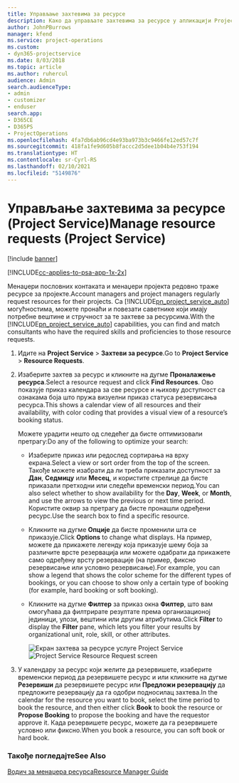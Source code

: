 ```yaml
---
title: Управљање захтевима за ресурсе
description: Како да управљате захтевима за ресурсе у апликацији Project Service
author: JohnPBurrows
manager: kfend
ms.service: project-operations
ms.custom:
- dyn365-projectservice
ms.date: 8/03/2018
ms.topic: article
ms.author: ruhercul
audience: Admin
search.audienceType:
- admin
- customizer
- enduser
search.app:
- D365CE
- D365PS
- ProjectOperations
ms.openlocfilehash: 4fa7db6ab96cd4e93ba973b3c9466fe12ed57c7f
ms.sourcegitcommit: 418fa1fe9d605b8faccc2d5dee1b04b4e753f194
ms.translationtype: HT
ms.contentlocale: sr-Cyrl-RS
ms.lasthandoff: 02/10/2021
ms.locfileid: "5149876"
---
```

# <a name="manage-resource-requests-project-service"></a><span data-ttu-id="57426-103">Управљање захтевима за ресурсе (Project Service)</span><span class="sxs-lookup"><span data-stu-id="57426-103">Manage resource requests (Project Service)</span></span>

[!include [banner](../includes/psa-now-project-operations.md)]

[!INCLUDE[cc-applies-to-psa-app-1x-2x](../includes/cc-applies-to-psa-app-1x-2x.md)]

<span data-ttu-id="57426-104">Менаџери пословних контаката и менаџери пројекта редовно траже ресурсе за пројекте.</span><span class="sxs-lookup"><span data-stu-id="57426-104">Account managers and project managers regularly request resources for their projects.</span></span> <span data-ttu-id="57426-105">Са [!INCLUDE[pn_project_service_auto](../includes/pn-project-service-auto.md)] могућностима, можете пронаћи и повезати саветнике који имају потребне вештине и стручност за те захтеве за ресурсима.</span><span class="sxs-lookup"><span data-stu-id="57426-105">With the [!INCLUDE[pn_project_service_auto](../includes/pn-project-service-auto.md)] capabilities, you can find and match consultants who have the required skills and proficiencies to those resource requests.</span></span>  
  
1. <span data-ttu-id="57426-106">Идите на **Project Service** > **Захтеви за ресурсе**.</span><span class="sxs-lookup"><span data-stu-id="57426-106">Go to **Project Service** > **Resource Requests**.</span></span>  
  
2. <span data-ttu-id="57426-107">Изаберите захтев за ресурс и кликните на дугме **Проналажење ресурса**.</span><span class="sxs-lookup"><span data-stu-id="57426-107">Select a resource request and click **Find Resources**.</span></span> <span data-ttu-id="57426-108">Ово показује приказ календара за све ресурсе и њихову доступност са ознакама боја што пружа визуелни приказ статуса резервисања ресурса.</span><span class="sxs-lookup"><span data-stu-id="57426-108">This shows a calendar view of all resources and their availability, with color coding that provides a visual view of a resource’s booking status.</span></span>  
  
    <span data-ttu-id="57426-109">Можете урадити нешто од следећег да бисте оптимизовали претрагу:</span><span class="sxs-lookup"><span data-stu-id="57426-109">Do any of the following to optimize your search:</span></span>  
  
   -   <span data-ttu-id="57426-110">Изаберите приказ или редослед сортирања на врху екрана.</span><span class="sxs-lookup"><span data-stu-id="57426-110">Select a view or sort order from the top of the screen.</span></span> <span data-ttu-id="57426-111">Такође можете изабрати да ли треба приказати доступност за **Дан**, **Седмицу** или **Месец**, и користите стрелице да бисте приказали претходни или следећи временски период.</span><span class="sxs-lookup"><span data-stu-id="57426-111">You can also select whether to show availability for the **Day**, **Week**, or **Month**, and use the arrows to view the previous or next time period.</span></span> <span data-ttu-id="57426-112">Користите оквир за претрагу да бисте пронашли одређени ресурс.</span><span class="sxs-lookup"><span data-stu-id="57426-112">Use the search box to find a specific resource.</span></span>  
  
   -   <span data-ttu-id="57426-113">Кликните на дугме **Опције** да бисте променили шта се приказује.</span><span class="sxs-lookup"><span data-stu-id="57426-113">Click **Options** to change what displays.</span></span> <span data-ttu-id="57426-114">На пример, можете да прикажете легенду која приказује шему боја за различите врсте резервација или можете одабрати да прикажете само одређену врсту резервације (на пример, фиксно резервисање или условно резервисање).</span><span class="sxs-lookup"><span data-stu-id="57426-114">For example, you can show a legend that shows the color scheme for the different types of bookings, or you can choose to show only a certain type of booking (for example, hard booking or soft booking).</span></span>  
  
   -   <span data-ttu-id="57426-115">Кликните на дугме **Филтер** за приказ окна **Филтер**, што вам омогућава да филтрирате резултате према организационој јединици, улози, вештини или другим атрибутима.</span><span class="sxs-lookup"><span data-stu-id="57426-115">Click **Filter** to display the **Filter** pane, which lets you filter your results by organizational unit, role, skill, or other attributes.</span></span>  
  
       <span data-ttu-id="57426-116">![Екран захтева за ресурсе услуге Project Service](../psa/media/project-service-resource-request-screen.png "Екран захтева за ресурсе услуге Project Service")</span><span class="sxs-lookup"><span data-stu-id="57426-116">![Project Service Resource Request screen](../psa/media/project-service-resource-request-screen.png "Project Service Resource Request screen")</span></span>  
  
3. <span data-ttu-id="57426-117">У календару за ресурс који желите да резервишете, изаберите временски период да резервишете ресурс и или кликните на дугме **Резервиши** да резервишете ресурс или **Предложи резервацију** да предложите резервацију да га одобри подносилац захтева.</span><span class="sxs-lookup"><span data-stu-id="57426-117">In the calendar for the resource you want to book, select the time period to book the resource, and then either click **Book** to book the resource or **Propose Booking** to propose the booking and have the requestor approve it.</span></span> <span data-ttu-id="57426-118">Када резервишете ресурс, можете да га резервишете условно или фиксно.</span><span class="sxs-lookup"><span data-stu-id="57426-118">When you book a resource, you can soft book or hard book.</span></span>  
  
### <a name="see-also"></a><span data-ttu-id="57426-119">Такође погледајте</span><span class="sxs-lookup"><span data-stu-id="57426-119">See Also</span></span>  
 [<span data-ttu-id="57426-120">Водич за менаџера ресурса</span><span class="sxs-lookup"><span data-stu-id="57426-120">Resource Manager Guide</span></span>](../psa/resource-manager-guide.md)
